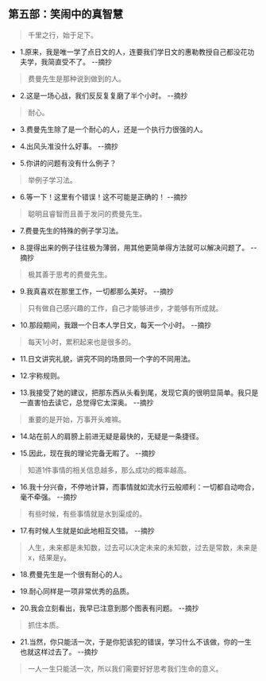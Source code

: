 ## 第五部：笑闹中的真智慧

>千里之行，始于足下。

- 1.原来，我是唯一学了点日文的人，连要我们学日文的惠勒教授自己都没花功夫学，我简直受不了。 --摘抄
 
>费曼先生是那种说到做到的人。

- 2.这是一场心战，我们反反复复磨了半个小时。 --摘抄

>耐心。

- 3.费曼先生除了是一个耐心的人，还是一个执行力很强的人。

- 4.出风头准没什么好事。 --摘抄

- 5.你讲的问题有没有什么例子？

>举例子学习法。

- 6.等一下！这里有个错误！这不可能是正确的！ --摘抄

>聪明且睿智而且善于发问的费曼先生。

- 7.费曼先生的特殊的例子学习法。

- 8.提得出来的例子往往极为薄弱，用其他更简单得方法就可以解决问题了。 --摘抄

>极其善于思考的费曼先生。

- 9.我真喜欢在那里工作，一切都那么美好。 --摘抄

>只有做自己感兴趣的工作，自己才能够进步，才能够有所成就。

- 10.那段期间，我跟一个日本人学日文，每天一个小时。 --摘抄

>每天1小时，累积起来也是很多的。

- 11.日文讲究礼貌，讲究不同的场景同一个字的不同用法。

- 12.宇称规则。

- 13.我接受了她的建议，把那东西从头看到尾，发现它真的很明显简单。我只是一直害怕去读它，总觉得它太深奥。 --摘抄

>重要的是开始，万事开头难嘛。

- 14.站在前人的肩膀上前进无疑是最快的，无疑是一条捷径。

- 15.因此，现在我的理论完备无暇了。 --摘抄

>知道1件事情的相关信息越多，那么成功的概率越高。

- 16.我十分兴奋，不停地计算，而事情就如流水行云般顺利：一切都自动吻合，毫不牵强。 --摘抄

>有些时候，有些事情就是水到渠成的。

- 17.有时候人生就是如此地相互交错。 --摘抄

>人生，未来都是未知数，过去可以决定未来的未知数，过去是常数，未来是x，结果是y。

- 18.费曼先生是一个很有耐心的人。

- 19.耐心同样是一项非常优秀的品质。

- 20.我会立刻看出，我早已注意到那个图表有问题。 --摘抄

>抓住本质。

- 21.当然，你只能活一次，于是你犯该犯的错误，学习什么不该做，你的一生也就这样过去了。 --摘抄

>一人一生只能活一次，所以我们需要好好思考我们生命的意义。
